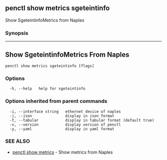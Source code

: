 ## penctl show metrics sgeteintinfo

Show SgeteintinfoMetrics from Naples

### Synopsis



---------------------------------
 Show SgeteintinfoMetrics From Naples 
---------------------------------


```
penctl show metrics sgeteintinfo [flags]
```

### Options

```
  -h, --help   help for sgeteintinfo
```

### Options inherited from parent commands

```
  -i, --interface string   ethernet device of naples
  -j, --json               display in json format
  -t, --tabular            display in tabular format (default true)
  -v, --version            display version of penctl
  -y, --yaml               display in yaml format
```

### SEE ALSO
* [penctl show metrics](penctl_show_metrics.md)	 - Show metrics from Naples


